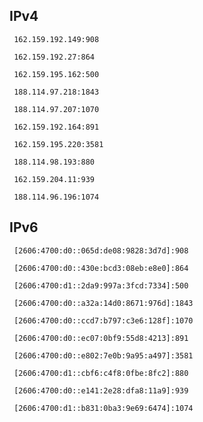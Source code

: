 ## IPv4
```
 162.159.192.149:908
```
```
 162.159.192.27:864
```
```
 162.159.195.162:500
```
```
 188.114.97.218:1843
```
```
 188.114.97.207:1070
```
```
 162.159.192.164:891
```
```
 162.159.195.220:3581
```
```
 188.114.98.193:880
```
```
 162.159.204.11:939
```
```
 188.114.96.196:1074
```

## IPv6
```
 [2606:4700:d0::065d:de08:9828:3d7d]:908
```
```
 [2606:4700:d0::430e:bcd3:08eb:e8e0]:864
```
```
 [2606:4700:d1::2da9:997a:3fcd:7334]:500
```
```
 [2606:4700:d0::a32a:14d0:8671:976d]:1843
```
```
 [2606:4700:d0::ccd7:b797:c3e6:128f]:1070
```
```
 [2606:4700:d0::ec07:0bf9:55d8:4213]:891
```
```
 [2606:4700:d0::e802:7e0b:9a95:a497]:3581
```
```
 [2606:4700:d1::cbf6:c4f8:0fbe:8fc2]:880
```
```
 [2606:4700:d0::e141:2e28:dfa8:11a9]:939
```
```
 [2606:4700:d1::b831:0ba3:9e69:6474]:1074
```
